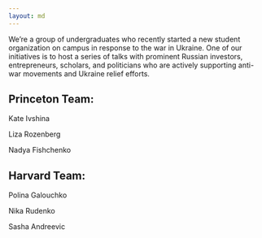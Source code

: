 ```yaml
---
layout: md
---
```

We’re a group of undergraduates who recently started a new student organization on campus in response to the war in Ukraine. One of our initiatives is to host a series of talks with prominent Russian investors, entrepreneurs, scholars, and politicians who are actively supporting anti-war movements and Ukraine relief efforts.


## Princeton Team: 

Kate Ivshina

Liza Rozenberg

Nadya Fishchenko

## Harvard Team:

Polina Galouchko

Nika Rudenko

Sasha Andreevic
